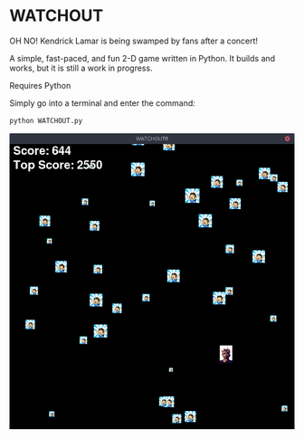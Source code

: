 # WATCHOUT
OH NO! Kendrick Lamar is being swamped by fans after a concert!

A simple, fast-paced, and fun 2-D game written in Python.
It builds and works, but it is still a work in progress. 

Requires Python

Simply go into a terminal and enter the command:                     
```bash                     
python WATCHOUT.py                    
```
![Have fun!](https://github.com/MahmoudDolah/WATCHOUT/blob/master/images/watchoutGameplay.png "Have fun!")
